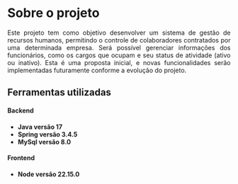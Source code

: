 <h1>Sobre o projeto</h1>

<p align="justify">Este projeto tem como objetivo desenvolver um sistema de gestão de recursos humanos, permitindo o controle de colaboradores contratados por uma determinada empresa. Será possível gerenciar informações dos funcionários, como os cargos que ocupam e seu status de atividade (ativo ou inativo). Esta é uma proposta inicial, e novas funcionalidades serão implementadas futuramente conforme a evolução do projeto.</p>


<h2>Ferramentas utilizadas</h2>

<h4>Backend<h4>

<ul>
    <li>Java versão 17</li>
    <li>Spring versão 3.4.5</li>
    <li>MySql versão 8.0</li>
</ul>

<h4>Frontend<h4>

<ul>
    <li>Node versão 22.15.0</li>
</ul>